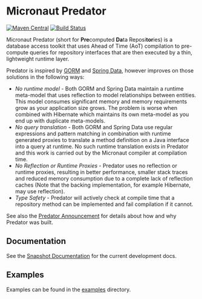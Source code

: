 # Micronaut Predator

[![Maven Central](https://img.shields.io/maven-central/v/io.micronaut.data/micronaut-predator-model.svg?label=Maven%20Central)](https://search.maven.org/search?q=g:%22io.micronaut.data%22%20AND%20a:%22micronaut-predator-model%22)
[![Build Status](https://travis-ci.org/micronaut-projects/micronaut-predator.svg?branch=master)](https://travis-ci.org/micronaut-projects/micronaut-predator)

Micronaut Predator (short for **Pre**computed **Da**ta Reposi**tor**ies) is a database access toolkit that uses Ahead of Time (AoT) compilation to pre-compute queries for repository interfaces that are then executed by a thin, lightweight runtime layer.

Predator is inspired by [GORM](https://gorm.grails.org) and [Spring Data](https://spring.io/projects/spring-data), however improves on those solutions in the following ways:

* *No runtime model* - Both GORM and Spring Data maintain a runtime meta-model that uses reflection to model relationships between entities. This model consumes significant memory and memory requirements grow as your application size grows. The problem is worse when combined with Hibernate which maintains its own meta-model as you end up with duplicate meta-models.
* *No query translation* - Both GORM and Spring Data use regular expressions and pattern matching in combination with runtime generated proxies to translate a method definition on a Java interface into a query at runtime. No such runtime translation exists in Predator and this work is carried out by the Micronaut compiler at compilation time.
* *No Reflection or Runtime Proxies* - Predator uses no reflection or runtime proxies, resulting in better performance, smaller stack traces and reduced memory consumption due to a complete lack of reflection caches (Note that the backing implementation, for example Hibernate, may use reflection).
* *Type Safety* - Predator will actively check at compile time that a repository method can be implemented and fail compilation if it cannot.

See also the [Predator Announcement](https://objectcomputing.com/news/2019/07/18/unleashing-predator-precomputed-data-repositories) for details about how and why Predator was built.

## Documentation

<!--- See the [Documentation](https://micronaut-projects.github.io/micronaut-grpc/latest/guide) for more information. -->

See the [Snapshot Documentation](https://micronaut-projects.github.io/micronaut-predator/snapshot/guide/) for the current development docs.

## Examples

Examples can be found in the [examples](https://github.com/micronaut-projects/micronaut-predator/tree/master/examples) directory.
